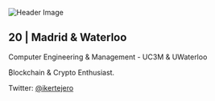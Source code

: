 ![Header Image](https://i.imgur.com/IY6kheb.png)
## 20 | Madrid & Waterloo
Computer Engineering & Management - UC3M & UWaterloo

₿lockchain & Crypto Enthusiast.

Twitter: [@ikertejero](https://twitter.com/ikertejero)
